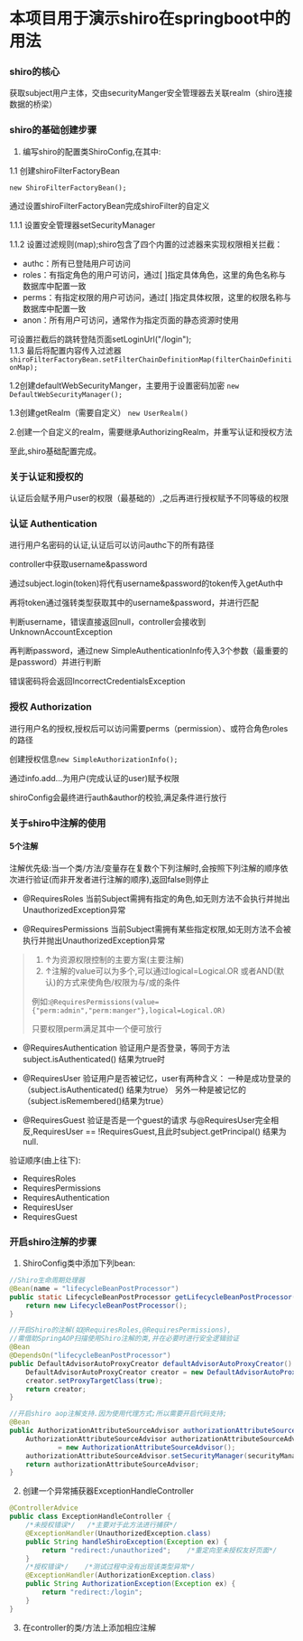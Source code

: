 # 本项目用于演示shiro在springboot中的用法

### shiro的核心
获取subject用户主体，交由securityManger安全管理器去关联realm（shiro连接数据的桥梁）

### shiro的基础创建步骤
1. 编写shiro的配置类ShiroConfig,在其中:

1.1 创建shiroFilterFactoryBean

```new ShiroFilterFactoryBean();```

通过设置shiroFilterFactoryBean完成shiroFilter的自定义

1.1.1 设置安全管理器setSecurityManager

1.1.2 设置过滤规则(map);shiro包含了四个内置的过滤器来实现权限相关拦截：

- authc：所有已登陆用户可访问
- roles：有指定角色的用户可访问，通过[ ]指定具体角色，这里的角色名称与数据库中配置一致
- perms：有指定权限的用户可访问，通过[ ]指定具体权限，这里的权限名称与数据库中配置一致
- anon：所有用户可访问，通常作为指定页面的静态资源时使用

可设置拦截后的跳转登陆页面setLoginUrl("/login");     
1.1.3 最后将配置内容传入过滤器
```shiroFilterFactoryBean.setFilterChainDefinitionMap(filterChainDefinitionMap);```

1.2创建defaultWebSecurityManger，主要用于设置密码加密
```new DefaultWebSecurityManager();```

1.3创建getRealm（需要自定义）
```new UserRealm()```
    
2.创建一个自定义的realm，需要继承AuthorizingRealm，并重写认证和授权方法


至此,shiro基础配置完成。



### 关于认证和授权的
认证后会赋予用户user的权限（最基础的）,之后再进行授权赋予不同等级的权限


### 认证 Authentication 
进行用户名密码的认证,认证后可以访问authc下的所有路径

controller中获取username&password

通过subject.login(token)将代有username&password的token传入getAuth中

再将token通过强转类型获取其中的username&password，并进行匹配

判断username，错误直接返回null，controller会接收到UnknownAccountException

再判断password，通过new SimpleAuthenticationInfo传入3个参数（最重要的是password）并进行判断

错误密码将会返回IncorrectCredentialsException


### 授权 Authorization
进行用户名的授权,授权后可以访问需要perms（permission）、或符合角色roles的路径

创建授权信息```new SimpleAuthorizationInfo();```

通过info.add...为用户(完成认证的user)赋予权限

shiroConfig会最终进行auth&author的校验,满足条件进行放行

    

### 关于shiro中注解的使用
#### 5个注解
注解优先级:当一个类/方法/变量存在复数个下列注解时,会按照下列注解的顺序依次进行验证(而非开发者进行注解的顺序),返回false则停止

- @RequiresRoles
当前Subject需拥有指定的角色,如无则方法不会执行并抛出UnauthorizedException异常

- @RequiresPermissions
当前Subject需拥有某些指定权限,如无则方法不会被执行并抛出UnauthorizedException异常

>1. ↑为资源权限控制的主要方案(主要注解)
>2. ↑注解的value可以为多个,可以通过logical=Logical.OR 或者AND(默认)的方式来使角色/权限为与/或的条件
>
>   例如:```@RequiresPermissions(value={"perm:admin","perm:manger"},logical=Logical.OR)```  
>
>   只要权限perm满足其中一个便可放行
    
- @RequiresAuthentication
验证用户是否登录，等同于方法subject.isAuthenticated() 结果为true时

- @RequiresUser
验证用户是否被记忆，user有两种含义：
一种是成功登录的（subject.isAuthenticated() 结果为true）
另外一种是被记忆的（subject.isRemembered()结果为true）

- @RequiresGuest 验证是否是一个guest的请求
与@RequiresUser完全相反,RequiresUser  == !RequiresGuest,且此时subject.getPrincipal() 结果为null.

验证顺序(由上往下):
- RequiresRoles 
- RequiresPermissions 
- RequiresAuthentication 
- RequiresUser 
- RequiresGuest

### 开启shiro注解的步骤
1. ShiroConfig类中添加下列bean:
```java
//Shiro生命周期处理器
@Bean(name = "lifecycleBeanPostProcessor")
public static LifecycleBeanPostProcessor getLifecycleBeanPostProcessor() {
    return new LifecycleBeanPostProcessor();
}
```
```java
//开启Shiro的注解(如@RequiresRoles,@RequiresPermissions),
//需借助SpringAOP扫描使用Shiro注解的类,并在必要时进行安全逻辑验证
@Bean
@DependsOn("lifecycleBeanPostProcessor")
public DefaultAdvisorAutoProxyCreator defaultAdvisorAutoProxyCreator() {
    DefaultAdvisorAutoProxyCreator creator = new DefaultAdvisorAutoProxyCreator();
    creator.setProxyTargetClass(true);
    return creator;
}
```

```java
//开启shiro aop注解支持.因为使用代理方式;所以需要开启代码支持;
@Bean
public AuthorizationAttributeSourceAdvisor authorizationAttributeSourceAdvisor(DefaultWebSecurityManager securityManager) {
    AuthorizationAttributeSourceAdvisor authorizationAttributeSourceAdvisor
            = new AuthorizationAttributeSourceAdvisor();
    authorizationAttributeSourceAdvisor.setSecurityManager(securityManager);
    return authorizationAttributeSourceAdvisor;
}
```

2. 创建一个异常捕获器ExceptionHandleController
```java
@ControllerAdvice
public class ExceptionHandleController {
    /*未授权错误*/   /*主要对于此方法进行捕获*/
    @ExceptionHandler(UnauthorizedException.class)
    public String handleShiroException(Exception ex) {
        return "redirect:/unauthorized";    /*重定向至未授权友好页面*/
    }
    /*授权错误*/    /*测试过程中没有出现该类型异常*/
    @ExceptionHandler(AuthorizationException.class)
    public String AuthorizationException(Exception ex) {
        return "redirect:/login";
    }
}

```

3. 在controller的类/方法上添加相应注解